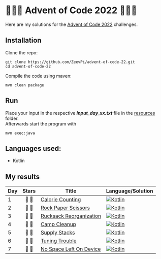 # 🎄🎁🎄 Advent of Code 2022 🎄🎁🎄

Here are my solutions for the [Advent of Code 2022](https://adventofcode.com/2022) challenges.

## Installation

Clone the repo:

```
git clone https://github.com/ZeevPi/advent-of-code-22.git
cd advent-of-code-22
```

Compile the code using maven:

```
mvn clean package
```

## Run

Place your input in the respective **_input_day_xx.txt_** file in the [resources](src/main/resources) folder.<br>
Afterwards start the program with

```
mvn exec:java
```

## Languages used:

- Kotlin

## My results

| Day | Stars | Title                                                          | Language/Solution                                                                                                                      |
|-----|:-----:|----------------------------------------------------------------|----------------------------------------------------------------------------------------------------------------------------------------|
| 1   | 🌟 🌟 | [Calorie Counting](https://adventofcode.com/2022/day/1)        | [![Kotlin](https://img.shields.io/badge/Kotlin-0095D5?style=for-the-badge&logo=Kotlin&logoColor=white)](src/main/kotlin/days/Day01.kt) |
| 2   | 🌟 🌟 | [Rock Paper Scissors](https://adventofcode.com/2022/day/2)     | [![Kotlin](https://img.shields.io/badge/Kotlin-0095D5?style=for-the-badge&logo=Kotlin&logoColor=white)](src/main/kotlin/days/Day02.kt) |
| 3   | 🌟 🌟 | [Rucksack Reorganization](https://adventofcode.com/2022/day/3) | [![Kotlin](https://img.shields.io/badge/Kotlin-0095D5?style=for-the-badge&logo=Kotlin&logoColor=white)](src/main/kotlin/days/Day03.kt) |
| 4   | 🌟 🌟 | [Camp Cleanup](https://adventofcode.com/2022/day/4)            | [![Kotlin](https://img.shields.io/badge/Kotlin-0095D5?style=for-the-badge&logo=Kotlin&logoColor=white)](src/main/kotlin/days/Day04.kt) |
| 5   | 🌟 🌟 | [Supply Stacks](https://adventofcode.com/2022/day/5)           | [![Kotlin](https://img.shields.io/badge/Kotlin-0095D5?style=for-the-badge&logo=Kotlin&logoColor=white)](src/main/kotlin/days/Day05.kt) |
| 6   | 🌟 🌟 | [Tuning Trouble](https://adventofcode.com/2022/day/6)          | [![Kotlin](https://img.shields.io/badge/Kotlin-0095D5?style=for-the-badge&logo=Kotlin&logoColor=white)](src/main/kotlin/days/Day06.kt) |
| 7   | 🌟 🌟 | [No Space Left On Device](https://adventofcode.com/2022/day/7) | [![Kotlin](https://img.shields.io/badge/Kotlin-0095D5?style=for-the-badge&logo=Kotlin&logoColor=white)](src/main/kotlin/days/Day07.kt) |
